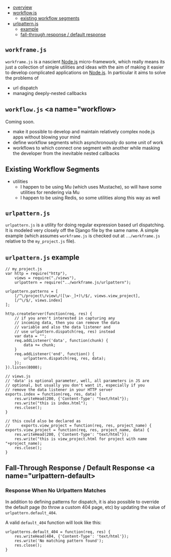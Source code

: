 
* [overview](#overview)
* [workflow.js](#workflow)
    * [existing workflow segments](#workflow-existing)
* [urlpattern.js](#urlpattern)
    * [example](#urlpattern-example)
    * [fall-through response / default response](#urlpattern-default)

## ``workframe.js`` <a name="overview"></a> 

``workframe.js`` is a nascient [Node.js][node.js] micro-framework, which really means its just
a collection of simple utilities and ideas with the aim of making it easier to
develop complicated applications on [Node.js][node.js]. In particular it aims to solve
the problems of

* url dispatch
* managing deeply-nested callbacks

[node.js]: http://nodejs.org/ "Node.js documentation"

## ``workflow.js``  <a name="workflow></a> 

Coming soon.

* make it possible to develop and maintain relatively complex node.js apps without blowing your mind
* define workflow segments which asynchronously do some unit of work
* workflows to which connect one segment with another while masking
    the developer from the inevitable nested callbacks

## Existing Workflow Segments <a name="workflow-existing"></a> 

* utilities
    * I happen to be using Mu (which uses Mustache), so will have some utilities for rendering via Mu
    * I happen to be using Redis, so some utilities along this way as well


## ``urlpattern.js`` <a name="urlpattern"></a> 

``urlpattern.js`` is a utility for doing regular expression based url dispatching.
It is modeled very closely off the Django file by the same name.
A simple example (which assumes ``workframe.js`` is checked out at ``../workframe.js``
relative to the ``my_project.js`` file).

## ``urlpattern.js`` example <a name="urlpattern-example"></a> 

    // my_project.js
    var http = require("http"),
        views = require("./views"),
        urlpattern = require("../workframe.js/urlpattern");

    urlpattern.patterns = [
        [/^\/project\/view\/([\w-_]+)\/$/, views.view_project],
        [/^\/$/, views.index]
    ];

    http.createServer(function(req, res) {
        // if you aren't interested in capturing any
        // incoming data, then you can remove the data
        // variable and also the data listener and
        // use urlpattern.dispatch(req, res) instead
        var data = "";
        req.addListener('data', function(chunk) {
            data += chunk;
        }
        req.addListener('end', function() {
        	urlpattern.dispatch(req, res, data);
        });
    }).listen(8000);

    // views.js
    // 'data' is optional parameter, well, all parameters in JS are
    // optional, but usually you don't want it, especially if you
    // remove the data listener in your HTTP server
    exports.index = function(req, res, data) {
        res.writeHead(200, {'Content-Type': "text/html"});
        res.write("this is index.html");
        res.close();
    }

    // this could also be declared as
    //     exports.view_project = function(req, res, project_name) {
    exports.view_project = function(req, res, project_name, data) {
        res.writeHead(200, {'Content-Type': "text/html"});
        res.write("this is view_project.html for project with name "+project_name);
        res.close();
    }

## Fall-Through Response / Default Response <a name="urlpattern-default></a> 

<h3 id="urlpattern-default">Response When No Urlpattern Matches</h3>

In addition to defining patterns for dispatch, it is also possible to override the
default page (to throw a custom 404 page, etc) by updating the value of ``urlpattern.default_404``.

A valid ``default_404`` function will look like this:

    urlpatterns.default_404 = function(req, res) {
        res.writeHead(404, {'Content-Type': 'text/html'});
        res.write('No matching pattern found');
        res.close();
    }

